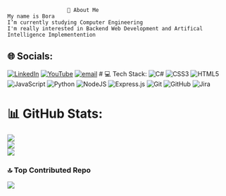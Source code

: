  
                       💫 About Me
    My name is Bora
    I’m currently studying Computer Engineering
    I'm really interested in Backend Web Development and Artifical Intelligence Implementention


## 🌐 Socials:
[![LinkedIn](https://img.shields.io/badge/LinkedIn-%230077B5.svg?logo=linkedin&logoColor=white)](https://linkedin.com/in/www.linkedin.com/in/bora-kalkan-271a6227b) [![YouTube](https://img.shields.io/badge/YouTube-%23FF0000.svg?logo=YouTube&logoColor=white)](https://youtube.com/@www.youtube.com/@ArtificalTomfoolery) [![email](https://img.shields.io/badge/Email-D14836?logo=gmail&logoColor=white)](mailto:bora_kalkan350@hotmail.com) # 💻 Tech Stack:
![C#](https://img.shields.io/badge/c%23-%23239120.svg?style=for-the-badge&logo=csharp&logoColor=white) ![CSS3](https://img.shields.io/badge/css3-%231572B6.svg?style=for-the-badge&logo=css3&logoColor=white) ![HTML5](https://img.shields.io/badge/html5-%23E34F26.svg?style=for-the-badge&logo=html5&logoColor=white) ![JavaScript](https://img.shields.io/badge/javascript-%23323330.svg?style=for-the-badge&logo=javascript&logoColor=%23F7DF1E) ![Python](https://img.shields.io/badge/python-3670A0?style=for-the-badge&logo=python&logoColor=ffdd54) ![NodeJS](https://img.shields.io/badge/node.js-6DA55F?style=for-the-badge&logo=node.js&logoColor=white) ![Express.js](https://img.shields.io/badge/express.js-%23404d59.svg?style=for-the-badge&logo=express&logoColor=%2361DAFB) ![Git](https://img.shields.io/badge/git-%23F05033.svg?style=for-the-badge&logo=git&logoColor=white) ![GitHub](https://img.shields.io/badge/github-%23121011.svg?style=for-the-badge&logo=github&logoColor=white) ![Jira](https://img.shields.io/badge/jira-%230A0FFF.svg?style=for-the-badge&logo=jira&logoColor=white)
# 📊 GitHub Stats:
![](https://github-readme-stats.vercel.app/api?username=BoraKalkann&theme=dark&hide_border=false&include_all_commits=true&count_private=true)<br/>
![](https://nirzak-streak-stats.vercel.app/?user=BoraKalkann&theme=dark&hide_border=false)<br/>
![](https://github-readme-stats.vercel.app/api/top-langs/?username=BoraKalkann&theme=dark&hide_border=false&include_all_commits=true&count_private=true&layout=compact)

### 🔝 Top Contributed Repo
![](https://github-contributor-stats.vercel.app/api?username=BoraKalkann&limit=5&theme=dark&combine_all_yearly_contributions=true)
